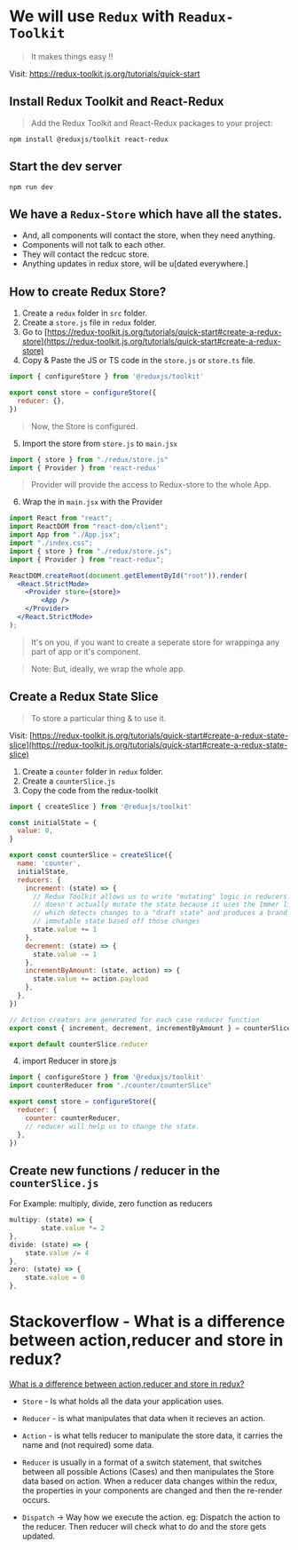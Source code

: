 # We will use `Redux` with `Readux-Toolkit`

> It makes things easy !!

Visit: https://redux-toolkit.js.org/tutorials/quick-start

## Install Redux Toolkit and React-Redux
> Add the Redux Toolkit and React-Redux packages to your project:

```shell
npm install @reduxjs/toolkit react-redux
```

## Start the dev server

```shell
npm run dev
```

## We have a `Redux-Store` which have all the states.
- And, all components will contact the store, when they need anything.
- Components will not talk to each other.
- They will contact the redcuc store.
- Anything updates in redux store, will be u[dated everywhere.]

## How to create Redux Store?

1. Create a `redux` folder in `src` folder.
2. Create a `store.js` file in `redux` folder.
3. Go to [https://redux-toolkit.js.org/tutorials/quick-start#create-a-redux-store](https://redux-toolkit.js.org/tutorials/quick-start#create-a-redux-store)
4. Copy & Paste the JS or TS code in the `store.js` or `store.ts` file.

```js
import { configureStore } from '@reduxjs/toolkit'

export const store = configureStore({
  reducer: {},
})
```

> Now, the Store is configured.
5. Import the store from `store.js` to `main.jsx`

```jsx
import { store } from "./redux/store.js"
import { Provider } from 'react-redux'
```
> Provider will provide the access to Redux-store to the whole App.


6. Wrap the <App /> in `main.jsx` with the Provider

```jsx
import React from "react";
import ReactDOM from "react-dom/client";
import App from "./App.jsx";
import "./index.css";
import { store } from "./redux/store.js";
import { Provider } from "react-redux";

ReactDOM.createRoot(document.getElementById("root")).render(
  <React.StrictMode>
    <Provider store={store}>
		<App />
    </Provider>
  </React.StrictMode>
);
```

> It's on you, if you want to create a seperate store for wrappinga any part of app or it's component.

> Note: But, ideally, we wrap the whole app.

## Create a Redux State Slice

> To store a particular thing & to use it.

Visit: [https://redux-toolkit.js.org/tutorials/quick-start#create-a-redux-state-slice](https://redux-toolkit.js.org/tutorials/quick-start#create-a-redux-state-slice)

1. Create a `counter` folder in `redux` folder.
2. Create a `counterSlice.js`
3. Copy the code from the redux-toolkit

```js
import { createSlice } from '@reduxjs/toolkit'

const initialState = {
  value: 0,
}

export const counterSlice = createSlice({
  name: 'counter',
  initialState,
  reducers: {
    increment: (state) => {
      // Redux Toolkit allows us to write "mutating" logic in reducers. It
      // doesn't actually mutate the state because it uses the Immer library,
      // which detects changes to a "draft state" and produces a brand new
      // immutable state based off those changes
      state.value += 1
    },
    decrement: (state) => {
      state.value -= 1
    },
    incrementByAmount: (state, action) => {
      state.value += action.payload
    },
  },
})

// Action creators are generated for each case reducer function
export const { increment, decrement, incrementByAmount } = counterSlice.actions

export default counterSlice.reducer
```

4. import Reducer in store.js

```js
import { configureStore } from '@reduxjs/toolkit'
import counterReducer from "./counter/counterSlice"

export const store = configureStore({
  reducer: {
    counter: counterReducer,
    // reducer will help us to change the state.
  },
})
```

## Create new functions / reducer in the `counterSlice.js`

For Example: multiply, divide, zero function as reducers

```js
multipy: (state) => {
        state.value *= 2
},
divide: (state) => {
    state.value /= 4
},
zero: (state) => {
    state.value = 0
},
```

# Stackoverflow - What is a difference between action,reducer and store in redux?

[What is a difference between action,reducer and store in redux?](https://stackoverflow.com/questions/54385323/what-is-a-difference-between-action-reducer-and-store-in-redux#:~:text=Reducers%3A%20As%20we%20already%20know,the%20state%20of%20the%20application.)

- `Store` - Is what holds all the data your application uses.
- `Reducer` - is what manipulates that data when it recieves an action.
- `Action` - is what tells reducer to manipulate the store data, it carries the name and (not required) some data.
- `Reducer` is usually in a format of a switch statement, that switches between all possible Actions (Cases) and then manipulates the Store data based on action. When a reducer data changes within the redux, the properties in your components are changed and then the re-render occurs.

- `Dispatch` -> Way how we execute the action. eg: Dispatch the action to the reducer. Then reducer will check what to do and the store gets updated.